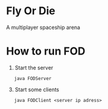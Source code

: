 # Fly Or Die
A multiplayer spaceship arena

# How to run FOD
1. Start the server
```
   java FODServer  
```
3. Start some clients
```
   java FODClient <server ip adress>
```
